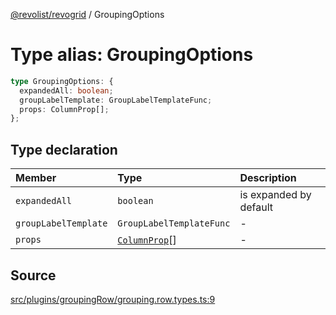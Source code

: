 [@revolist/revogrid](README.md) / GroupingOptions

# Type alias: GroupingOptions

```ts
type GroupingOptions: {
  expandedAll: boolean;
  groupLabelTemplate: GroupLabelTemplateFunc;
  props: ColumnProp[];
};
```

## Type declaration

| Member | Type | Description |
| :------ | :------ | :------ |
| `expandedAll` | `boolean` | is expanded by default |
| `groupLabelTemplate` | `GroupLabelTemplateFunc` | - |
| `props` | [`ColumnProp`](Type.ColumnProp.md)[] | - |

## Source

[src/plugins/groupingRow/grouping.row.types.ts:9](https://github.com/revolist/revogrid/blob/ace6403c43f42f0eb026a7e73c0ae179d3a4c66f/src/plugins/groupingRow/grouping.row.types.ts#L9)
